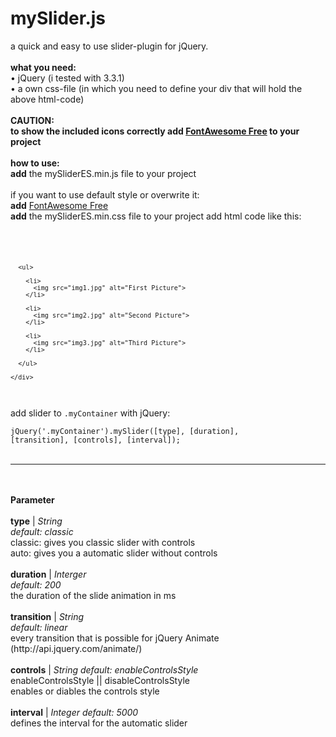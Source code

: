 # mySlider.js
a quick and easy to use slider-plugin for jQuery.
<br><br>
<b>what you need:</b><br>
• jQuery (i tested with 3.3.1)<br>
• a own css-file (in which you need to define your div that will hold the above html-code)<br>
<br>
<b>CAUTION:</b><br>
<b>to show the included icons correctly add <a href="https://fontawesome.com/" target="_blank">FontAwesome Free</a> to your project</b><br>
<br>
<b>how to use:</b><br>
<b>add</b> the mySliderES.min.js file to your project<br><br>
if you want to use default style or overwrite it:<br>
<b>add</b> <a href="https://fontawesome.com/" target="_blank">FontAwesome Free</a><br>
<b>add</b> the mySliderES.min.css file to your project
add html code like this:
<code>
<div class="myContainer">
    
      <ul>
      
        <li>
          <img src="img1.jpg" alt="First Picture"> 
        </li>
        
        <li>
          <img src="img2.jpg" alt="Second Picture">
        </li>
        
        <li>
          <img src="img3.jpg" alt="Third Picture">
        </li>
        
      </ul>
    
    </div>
</code>
<br>
add slider to <code>.myContainer</code> with jQuery:

<code>jQuery('.myContainer').mySlider([type], [duration], [transition], [controls], [interval]);</code>
<br><br>
<hr>
<br><br>
<b>Parameter</b><br><br>
<b>type</b> | <i>String</i><br>
<i>default: classic</i><br>
classic: gives you classic slider with controls<br>
auto: gives you a automatic slider without controls<br>
<br>
<b>duration</b> | <i>Interger</i><br>
<i>default: 200</i><br>
the duration of the slide animation in ms<br>
<br>
<b>transition</b> | <i>String</i><br>
<i>default: linear</i><br>
every transition that is possible for jQuery Animate (http://api.jquery.com/animate/)<br>
<br>
<b>controls</b> | <i>String</i>
<i>default: enableControlsStyle</i><br>
enableControlsStyle || disableControlsStyle<br>
enables or diables the controls style<br>
<br>
<b>interval</b> | <i>Integer</i>
<i>default: 5000</i><br>
defines the interval for the automatic slider<br>
<br>

